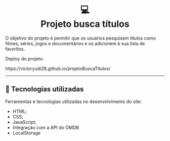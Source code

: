 <h1 align="center">
  💻<br>Projeto busca títulos
</h1>

<p>O objetivo do projeto é permitir que os usuários pesquisem títulos como filmes, séries, jogos e documentários e os adicionem à sua lista de favoritos.</p>

<p>Deploy do projeto: </p>
<p>https://victoryudi28.github.io/projetoBuscaTitulos/</p>

---

## 💼 Tecnologias utilizadas

Ferramentas e tecnologias utilizadas no desenvolvimento do site:

- HTML;
- CSS;
- JavaScript;
- Integração com a API do OMDB
- LocalStorage

